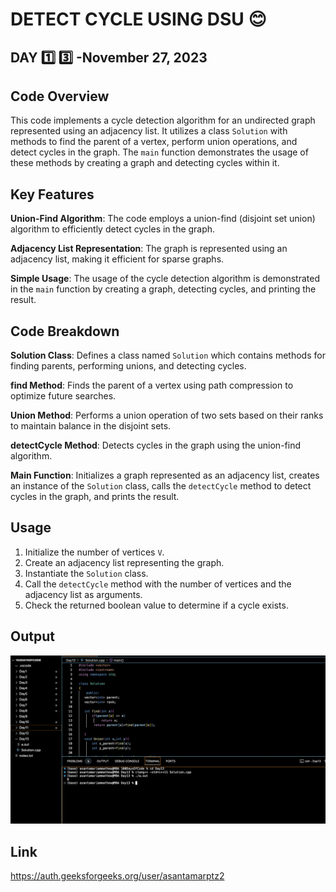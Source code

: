 # DETECT CYCLE USING DSU :blush:
## DAY :one: :three: -November 27, 2023

## Code Overview
This code implements a cycle detection algorithm for an undirected graph represented using an adjacency list. It utilizes a class `Solution` with methods to find the parent of a vertex, perform union operations, and detect cycles in the graph. The `main` function demonstrates the usage of these methods by creating a graph and detecting cycles within it.


## Key Features
**Union-Find Algorithm**: The code employs a union-find (disjoint set union) algorithm to efficiently detect cycles in the graph.

**Adjacency List Representation**: The graph is represented using an adjacency list, making it efficient for sparse graphs.

 **Simple Usage**: The usage of the cycle detection algorithm is demonstrated in the `main` function by creating a graph, detecting cycles, and printing the result.


## Code Breakdown
**Solution Class**: Defines a class named `Solution` which contains methods for finding parents, performing unions, and detecting cycles.

**find Method**: Finds the parent of a vertex using path compression to optimize future searches.

**Union Method**: Performs a union operation of two sets based on their ranks to maintain balance in the disjoint sets.

**detectCycle Method**: Detects cycles in the graph using the union-find algorithm.

**Main Function**: Initializes a graph represented as an adjacency list, creates an instance of the `Solution` class, calls the `detectCycle` method to detect cycles in the graph, and prints the result.


## Usage
1. Initialize the number of vertices `V`.
2. Create an adjacency list representing the graph.
3. Instantiate the `Solution` class.
4. Call the `detectCycle` method with the number of vertices and the adjacency list as arguments.
5. Check the returned boolean value to determine if a cycle exists.



## Output

![Reference Image](s13.png)

## Link
<https://auth.geeksforgeeks.org/user/asantamarptz2>
